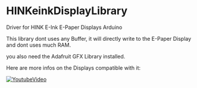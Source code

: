 # HINKeinkDisplayLibrary
Driver for HINK E-Ink E-Paper Displays Arduino


This library dont uses any Buffer, it will directly write to the E-Paper Display and dont uses much RAM.

you also need the Adafruit GFX Library installed.

Here are more infos on the Displays compatible with it:

[![YoutubeVideo](https://img.youtube.com/vi/p28IE1oAKGQ/0.jpg)](https://www.youtube.com/watch?v=p28IE1oAKGQ)
